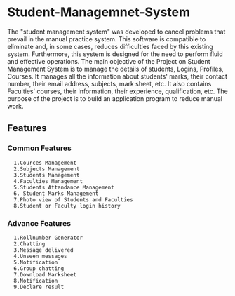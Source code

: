 # Student-Managemnet-System
The "student management system" was developed to cancel problems that prevail in the manual practice system. This software is compatible to eliminate and, in some cases, reduces difficulties faced by this existing system. Furthermore, this system is designed for the need to perform fluid and effective operations. 
The main objective of the Project on Student Management System is to manage the details of students, Logins, Profiles, Courses. It manages all the information about students' marks, their contact number, their email address, subjects, mark sheet, etc. It also contains Faculties' courses, their information, their experience, qualification, etc. The purpose of the project is to build an application program to reduce manual work.

## Features
  ### Common Features
      1.Cources Management
      2.Subjects Management
      3.Students Management
      4.Faculties Management
      5.Students Attandance Management
      6. Student Marks Management
      7.Photo view of Students and Faculties
      8.Student or Faculty login history
  ### Advance Features
      1.Rollnumber Generator
      2.Chatting
      3.Message delivered
      4.Unseen messages
      5.Notification
      6.Group chatting
      7.Download Marksheet
      8.Notification
      9.Declare result
